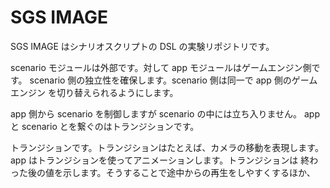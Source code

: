 # SGS IMAGE

SGS IMAGE はシナリオスクリプトの DSL の実験リポジトリです。

scenario モジュールは外部です。対して app モジュールはゲームエンジン側です。
scenario 側の独立性を確保します。scenario 側は同一で app 側のゲームエンジン
を切り替えられるようにします。

app 側から scenario を制御しますが scenario の中には立ち入りません。
app と scenario とを繋ぐのはトランジションです。

トランジションです。トランジションはたとえば、カメラの移動を表現します。
app はトランジションを使ってアニメーションします。トランジションは
終わった後の値を示します。そうすることで途中からの再生をしやすくするほか、